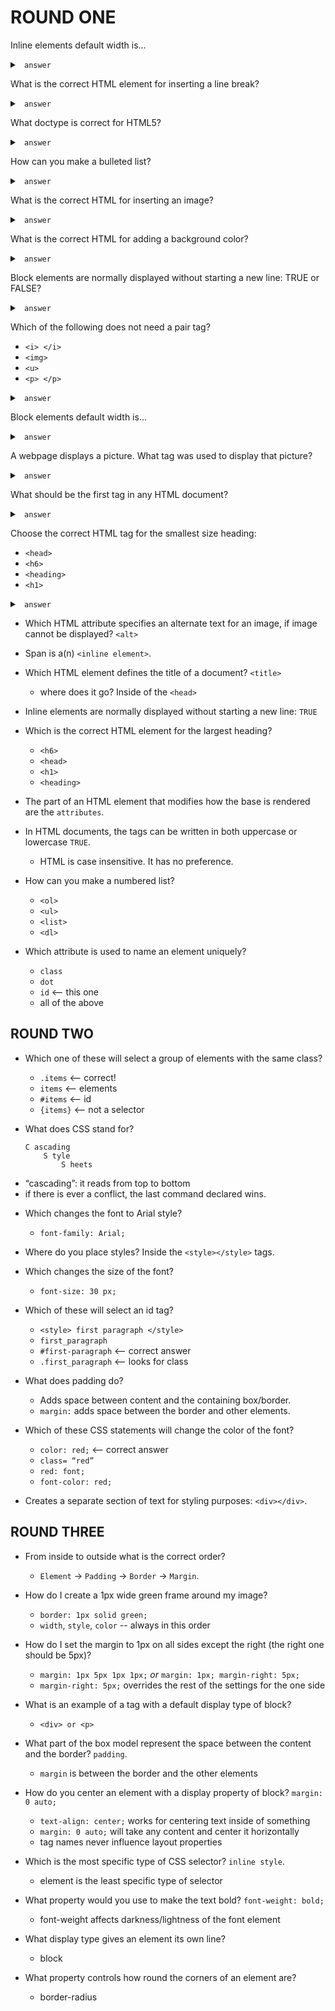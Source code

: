 # ROUND ONE

Inline elements default width is... 
<details>
<summary> <code> answer </code> </summary>

only what they need

</details>

What is the correct HTML element for inserting a line break? 
<details>
<summary> <code> answer </code> </summary>

`<br>`

</details>

What doctype is correct for HTML5? 
<details>
<summary> <code> answer </code> </summary>

`<!DOCTYPE html>`

</details>

How can you make a bulleted list? 
<details>
<summary> <code> answer </code> </summary>
    
`<ul>`

</details>

What is the correct HTML for inserting an image? 
<details>
<summary> <code> answer </code> </summary>

`img src = “image.jpg" alt = “MyImage"`

</details>

What is the correct HTML for adding a background color? 
<details>
<summary> <code> answer </code> </summary>

`body style = “background-color: yellow;”`
`background-color` is not a CSS style reference
inline styling is the only option

</details>

Block elements are normally displayed without starting a new line: TRUE or FALSE? 
<details>
<summary> <code> answer </code> </summary>

FALSE
+ forces a new line by occupying the entire width of the block above 

</details>

Which of the following does not need a pair tag?
- `<i> </i>`   
- `<img>` 
- `<u>`
- `<p> </p>`

<details>
<summary> <code> answer </code> </summary>

- `<img>` 

</details>

Block elements default width is... 
<details>
<summary> <code> answer </code> </summary>

the full width of the page. 
+ inline elements only take what they need while block elements take the entire width

</details>

A webpage displays a picture. What tag was used to display that picture? 
<details>
<summary> <code> answer </code> </summary>

`<img>`
+ the “tag” refers to the beginning of the entire line of command in HTML, not attributes 
    - like `src=` or `style=` or `class=` designations within the tag

</details>

What should be the first tag in any HTML document? 
<details>
<summary> <code> answer </code> </summary>

`<html>`

</details>

Choose the correct HTML tag for the smallest size heading:
- `<head>`   
- `<h6>`   
- `<heading>`
- `<h1>`

<details>
<summary> <code> answer </code> </summary>
  
- `<h6>`   
</details>

- Which HTML attribute specifies an alternate text for an image, if image cannot be displayed? `<alt>`

- Span is a(n) `<inline element>`.

- Which HTML element defines the title of a document? `<title>`
    + where does it go? Inside of the `<head>` 

- Inline elements are normally displayed without starting a new line: `TRUE`

- Which is the correct HTML element for the largest heading?
    - `<h6>`      
    - `<head>`  
    - `<h1>`
    - `<heading>` 

- The part of an HTML element that modifies how the base is rendered are the `attributes`. 

- In HTML documents, the tags can be written in both uppercase or lowercase `TRUE`.
    + HTML is case insensitive. It has no preference. 

- How can you make a numbered list?
    - `<ol>`          
    - `<ul>`
    - `<list>`        
    - `<dl>`

- Which attribute is used to name an element uniquely?
    - `class`      
    - `dot`
    - `id` <-- this one        
    - all of the above


## ROUND TWO

- Which one of these will select a group of elements with the same class?
    - `.items` <-- correct!                 
    - `items` <— elements 
    - `#items` <— id        
    - `{items}` <— not a selector 

- What does CSS stand for? 

    ```
    C ascading 
        S tyle 
            S heets
    ``` 

+ “cascading”: it reads from top to bottom
+ if there is ever a conflict, the last command declared wins. 

- Which changes the font to Arial style? 
    + `font-family: Arial;`

- Where do you place styles? Inside the `<style></style>` tags.

- Which changes the size of the font?
    + `font-size: 30 px;`

- Which of these will select an id tag?
    - `<style> first paragraph </style>`    
    - `first_paragraph`
    - `#first-paragraph` <-- correct answer                               
    - `.first_paragraph` <— looks for class 

- What does padding do? 
    + Adds space between content and the containing box/border. 
    + `margin:` adds space between the border and other elements.  

- Which of these CSS statements will change the color of the font?
    - `color: red;` <-- correct answer                   
    - `class= “red”`
    - `red: font;`                    
    - `font-color: red;`

- Creates a separate section of text for styling purposes: `<div></div>`.


## ROUND THREE

- From inside to outside what is the correct order? 
    + `Element` -> `Padding` -> `Border` -> `Margin`. 

- How do I create a 1px wide green frame around my image? 
    + `border: 1px solid green;`
    + `width`, `style`, `color` --  always in this order

- How do I set the margin to 1px on all sides except the right (the right one should be 5px)? 
    - `margin: 1px 5px 1px 1px;` _or_ `margin: 1px; margin-right: 5px;`
    + `margin-right: 5px;` overrides the rest of the settings for the one side

- What is an example of a tag with a default display type of block? 
    - `<div> or <p>`

- What part of the box model represent the space between the content and the border? `padding`. 
    + `margin` is between the border and the other elements 

- How do you center an element with a display property of block? `margin: 0 auto;`
    + `text-align: center;` works for centering text inside of something
    + `margin: 0 auto;` will take any content and center it horizontally
    + tag names never influence layout properties 

- Which is the most specific type of CSS selector? `inline style`. 
    + element is the least specific type of selector

- What property would you use to make the text bold? `font-weight: bold;`
    + font-weight affects darkness/lightness of the font element

- What display type gives an element its own line? 
    + block

- What property controls how round the corners of an element are? 
    + border-radius
